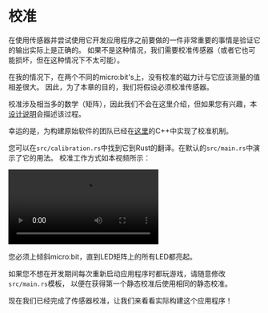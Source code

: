 # 校准

在使用传感器并尝试使用它开发应用程序之前要做的一件非常重要的事情是验证它的输出实际上是正确的。
如果不是这种情况，我们需要校准传感器（或者它也可能损坏，但在这种情况下不太可能）。

在我的情况下，在两个不同的micro:bit's上，没有校准的磁力计与它应该测量的值相差很大。
因此，为了本章的目的，我们将假设必须校准传感器。

校准涉及相当多的数学（矩阵），因此我们不会在这里介绍，但如果您有兴趣，本[设计说明]会描述该过程。

[设计说明]: https://www.st.com/resource/en/design_tip/dt0103-compensating-for-magnetometer-installation-error-and-hardiron-effects-using-accelerometerassisted-2d-calibration-stmicroelectronics.pdf

幸运的是，为构建原始软件的团队已经在[这里]的C++中实现了校准机制。

[这里]: https://github.com/lancaster-university/codal-microbit-v2/blob/006abf5566774fbcf674c0c7df27e8a9d20013de/source/MicroBitCompassCalibrator.cpp

您可以在`src/calibration.rs`中找到它到Rust的翻译。在默认的`src/main.rs`中演示了它的用法。
校准工作方式如本视频所示：

<p>
<video src="https://video.microbit.org/support/compass+calibration.mp4" loop autoplay>
</p>

您必须上倾斜micro:bit，直到LED矩阵上的所有LED都亮起。

如果您不想在开发期间每次重新启动应用程序时都玩游戏，请随意修改`src/main.rs`模板，
以便在获得第一个静态校准后使用相同的静态校准。

现在我们已经完成了传感器校准，让我们来看看实际构建这个应用程序！
